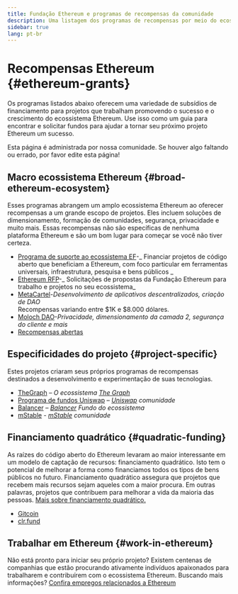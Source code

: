 ```yaml
---
title: Fundação Ethereum e programas de recompensas da comunidade
description: Uma listagem dos programas de recompensas por meio do ecossistema Ethereum.
sidebar: true
lang: pt-br
---
```


# Recompensas Ethereum {#ethereum-grants}

Os programas listados abaixo oferecem uma variedade de subsídios de financiamento para projetos que trabalham promovendo o sucesso e o crescimento do ecossistema Ethereum. Use isso como um guia para encontrar e solicitar fundos para ajudar a tornar seu próximo projeto Ethereum um sucesso.

Esta página é administrada por nossa comunidade. Se houver algo faltando ou errado, por favor edite esta página!

## Macro ecossistema Ethereum {#broad-ethereum-ecosystem}

Esses programas abrangem um amplo ecossistema Ethereum ao oferecer recompensas a um grande escopo de projetos. Eles incluem soluções de dimensionamento, formação de comunidades, segurança, privacidade e muito mais. Essas recompensas não são específicas de nenhuma plataforma Ethereum e são um bom lugar para começar se você não tiver certeza.

- [Programa de suporte ao ecossistema EF](https://esp.ethereum.foundation)-_ Financiar projetos de código aberto que beneficiam a Ethereum, com foco particular em ferramentas universais, infraestrutura, pesquisa e bens públicos _
- [Ethereum RFP](https://github.com/ethereum/requests-for-proposals)-_ Solicitações de propostas da Fundação Ethereum para trabalho e projetos no seu ecossistema_
- [MetaCartel](https://www.metacartel.org/grants/)-_Desenvolvimento de aplicativos descentralizados, criação de DAO_  
  Recompensas variando entre $1K e $8.000 dólares.
- [Moloch DAO](https://www.molochdao.com/)-_Privacidade, dimensionamento da camada 2, segurança do cliente e mais_
- [Recompensas abertas](https://opengrants.com/explore)

## Especificidades do projeto {#project-specific}

Estes projetos criaram seus próprios programas de recompensas destinados a desenvolvimento e experimentação de suas tecnologias.

- [TheGraph](https://airtable.com/shrdfvnFvVch3IOVm) – _O ecossistema [The Graph](https://thegraph.com/)_
- [Programa de fundos Uniswap](https://www.unigrants.org/) – _[Uniswap](https://uniswap.org/) comunidade_
- [Balancer](https://forms.gle/c68e4fM7JHCQkPkN7) – _[Balancer](https://balancer.fi/) Fundo do ecossistema_
- [mStable](https://docs.mstable.org/advanced/grants-program) - _[mStable](https://mstable.org/) comunidade_

## Financiamento quadrático {#quadratic-funding}

As raízes do código aberto do Ethereum levaram ao maior interessante em um modelo de captação de recursos: financiamento quadrático. Isto tem o potencial de melhorar a forma como financiamos todos os tipos de bens públicos no futuro. Financiamento quadrático assegura que projetos que recebem mais recursos sejam aqueles com a maior procura. Em outras palavras, projetos que contribuem para melhorar a vida da maioria das pessoas. [Mais sobre financiamento quadrático.](/defi/#quadratic-funding)

- [Gitcoin](https://gitcoin.co/grants)
- [clr.fund](https://clr.fund/)

## Trabalhar em Ethereum {#work-in-ethereum}

Não está pronto para iniciar seu próprio projeto? Existem centenas de companhias que estão procurando ativamente indivíduos apaixonados para trabalharem e contribuírem com o ecossistema Ethereum. Buscando mais informações? [Confira empregos relacionados a Ethereum](/community/get-involved/#ethereum-jobs)
